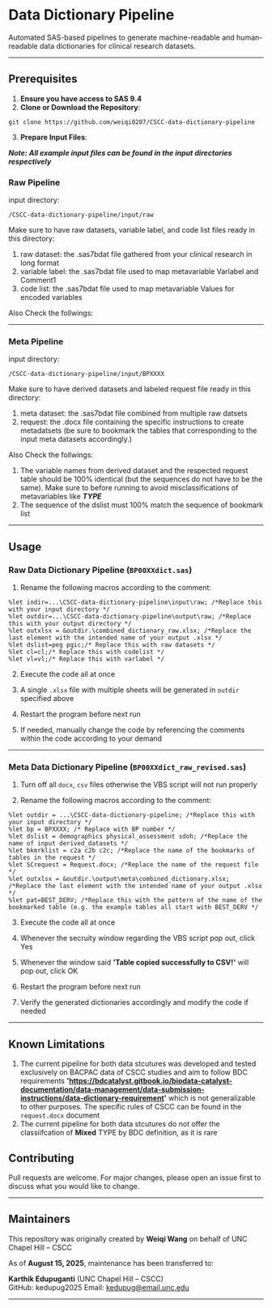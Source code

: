 # Data Dictionary Pipeline

Automated SAS-based pipelines to generate machine-readable and human-readable data dictionaries for clinical research datasets.

---

## Prerequisites
1.	**Ensure you have access to SAS 9.4**
2.	**Clone or Download the Repository**:
```
git clone https://github.com/weiqi0207/CSCC-data-dictionary-pipeline
```

3.  **Prepare Input Files**:

***Note: All example input files can be found in the input directories respectively***

### Raw Pipeline

input directory: 

```
/CSCC-data-dictionary-pipeline/input/raw
```
Make sure to have raw datasets, variable label, and code list files ready in this directory:

1. raw dataset: the .sas7bdat file gathered from your clinical research in long format
2. variable label: the .sas7bdat file used to map metavariable Varlabel and Comment1
3. code list: the .sas7bdat file used to map metavariable Values for encoded variables

Also Check the follwings:

---

### Meta Pipeline

input directory:

```
/CSCC-data-dictionary-pipeline/input/BPXXXX
```

Make sure to have derived datasets and labeled request file ready in this directory:

1. meta dataset: the .sas7bdat file combined from multiple raw datsets
2. request: the .docx file containing the specific instructions to create metadatsets (be sure to bookmark the tables that corresponding to the input meta datasets accordingly.)

Also Check the follwings:

1. The variable names from derived dataset and the respected request table should be 100% identical (but the sequences do not have to be the same). Make sure to before running to avoid misclassifications of metavariables like ***TYPE***
2. The sequence of the dslist must 100% match the sequence of bookmark list

---


## Usage

### Raw Data Dictionary Pipeline (`BP00XXdict.sas`)

1. Rename the following macros according to the comment:

```sas
%let indir=...\CSCC-data-dictionary-pipeline\input\raw; /*Replace this with your input directory */
%let outdir=...\CSCC-data-dictionary-pipeline\output\raw; /*Replace this with your output directory */
%let outxlsx = &outdir.\combined_dictionary_raw.xlsx; /*Replace the last element with the intended name of your output .xlsx */
%let dslist=peg pgic;/* Replace this with raw datasets */
%let cl=cl;/* Replace this with codelist */
%let vl=vl;/* Replace this with varlabel */
```
2. Execute the code all at once

3. A single `.xlsx` file with multiple sheets will be generated in `outdir` specified above

4. Restart the program before next run

5. If needed, manually change the code by referencing the comments within the code according to your demand

---

### Meta Data Dictionary Pipeline (`BP00XXdict_raw_revised.sas`)

1. Turn off all `docx`, `csv` files otherwise the VBS script will not run properly

2. Rename the following macros according to the comment:

```sas
%let outdir = ...\CSCC-data-dictionary-pipeline; /*Replace this with your input directory */
%let bp = BPXXXX; /* Replace with BP number */
%let dslist = demographics physical_assessment sdoh; /*Replace the name of input derived_datasets */
%let bkmrklist = c2a c2b c2c; /*Replace the name of the bookmarks of tables in the request */
%let SCrequest = Request.docx; /*Replace the name of the request file */
%let outxlsx = &outdir.\output\meta\combined_dictionary.xlsx; /*Replace the last element with the intended name of your output .xlsx */
%let pat=BEST_DERV; /*Replace this with the pattern of the name of the bookmarked table (e.g. the example tables all start with BEST_DERV */
```
3. Execute the code all at once

4. Whenever the secruity window regarding the VBS script pop out, click Yes

5. Whenever the window said **'Table copied successfully to CSV!'** will pop out, click OK

6. Restart the program before next run

7. Verify the generated dictionaries accordingly and modify the code if needed

---
## Known Limitations

1. The current pipeline for both data stcutures was developed and tested exclusively on BACPAC data of CSCC studies and aim to follow BDC requirements **'https://bdcatalyst.gitbook.io/biodata-catalyst-documentation/data-management/data-submission-instructions/data-dictionary-requirement'** which is not generalizable to other purposes. The specific rules of CSCC can be found in the `request.docx` document
2. The current pipeline for both data stcutures do not offer the classiifcation of **Mixed** TYPE by BDC definition, as it is rare


## Contributing
Pull requests are welcome. For major changes, please open an issue first to discuss what you would like to change.

---

##  Maintainers

This repository was originally created by **Weiqi Wang** on behalf of UNC Chapel Hill – CSCC

As of **August 15, 2025**, maintenance has been transferred to:

**Karthik Edupuganti** (UNC Chapel Hill – CSCC)  
GitHub: kedupug2025
Email: kedupug@email.unc.edu

---
